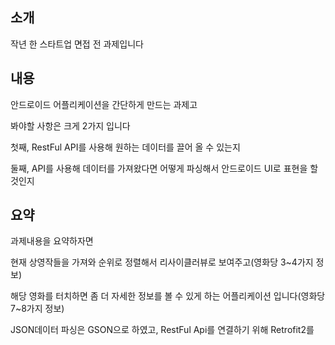 ## 소개

작년 한 스타트업 면접 전 과제입니다

## 내용

안드로이드 어플리케이션을 간단하게 만드는 과제고

봐야할 사항은 크게 2가지 입니다

첫째, RestFul API를 사용해 원하는 데이터를 끌어 올 수 있는지

둘째, API를 사용해 데이터를 가져왔다면 어떻게 파싱해서 안드로이드 UI로 표현을 할 것인지


## 요약

과제내용을 요약하자면

현재 상영작들을 가져와 순위로 정렬해서 리사이클러뷰로 보여주고(영화당 3~4가지 정보)

해당 영화를 터치하면 좀 더 자세한 정보를 볼 수 있게 하는 어플리케이션 입니다(영화당 7~8가지 정보)


JSON데이터 파싱은 GSON으로 하였고, RestFul Api를 연결하기 위해 Retrofit2를 
